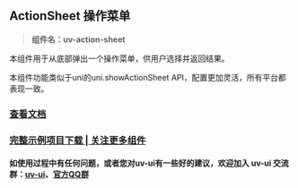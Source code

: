 ## ActionSheet 操作菜单

> **组件名：uv-action-sheet**

本组件用于从底部弹出一个操作菜单，供用户选择并返回结果。

本组件功能类似于uni的uni.showActionSheet API，配置更加灵活，所有平台都表现一致。

### <a href="https://www.uvui.cn/components/actionSheet.html" target="_blank">查看文档</a>

### [完整示例项目下载 | 关注更多组件](https://ext.dcloud.net.cn/plugin?name=uv-ui)

#### 如使用过程中有任何问题，或者您对uv-ui有一些好的建议，欢迎加入 uv-ui 交流群：<a href="https://ext.dcloud.net.cn/plugin?id=12287" target="_blank">uv-ui</a>、<a href="https://www.uvui.cn/components/addQQGroup.html" target="_blank">官方QQ群</a>
